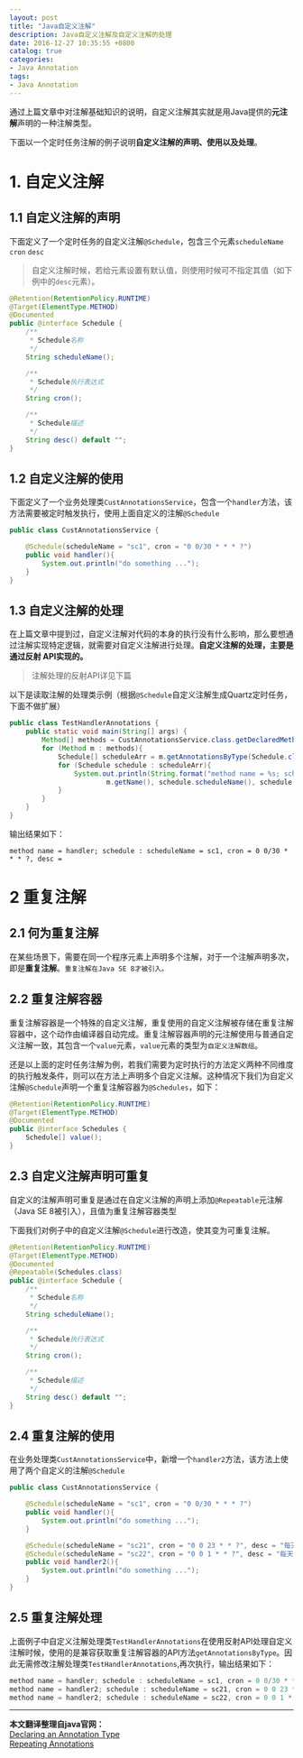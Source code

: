 ```yaml
---
layout: post
title: "Java自定义注解"
description: Java自定义注解及自定义注解的处理
date: 2016-12-27 10:35:55 +0800
catalog: true
categories:
- Java Annotation
tags:
- Java Annotation
---
```


通过上篇文章中对注解基础知识的说明，自定义注解其实就是用Java提供的**元注解**声明的一种注解类型。  

下面以一个定时任务注解的例子说明**自定义注解的声明、使用以及处理**。  

# 1. 自定义注解  

## 1.1 自定义注解的声明  

下面定义了一个定时任务的自定义注解`@Schedule`，包含三个元素`scheduleName` `cron` `desc`
> 自定义注解时候，若给元素设置有默认值，则使用时候可不指定其值（如下例中的`desc`元素）。  

```java
@Retention(RetentionPolicy.RUNTIME)
@Target(ElementType.METHOD)
@Documented
public @interface Schedule {
    /**
     * Schedule名称
     */
    String scheduleName();

    /**
     * Schedule执行表达式
     */
    String cron();

    /**
     * Schedule描述
     */
    String desc() default "";
}
```

## 1.2 自定义注解的使用  

下面定义了一个业务处理类`CustAnnotationsService`，包含一个`handler`方法，该方法需要被定时触发执行，使用上面自定义的注解`@Schedule`  
```java
public class CustAnnotationsService {

    @Schedule(scheduleName = "sc1", cron = "0 0/30 * * * ?")
    public void handler(){
        System.out.println("do something ...");
    }
}
```  

## 1.3 自定义注解的处理  

在上篇文章中提到过，自定义注解对代码的本身的执行没有什么影响，那么要想通过注解实现特定逻辑，就需要对自定义注解进行处理。**自定义注解的处理，主要是通过反射 API实现的。**  

> 注解处理的反射API详见下篇

以下是读取注解的处理类示例（根据`@Schedule`自定义注解生成Quartz定时任务，下面不做扩展）  

```java
public class TestHandlerAnnotations {
    public static void main(String[] args) {
        Method[] methods = CustAnnotationsService.class.getDeclaredMethods();
        for (Method m : methods){
            Schedule[] scheduleArr = m.getAnnotationsByType(Schedule.class); //兼容注解和重复注解容器的获取
            for (Schedule schedule : scheduleArr){
                System.out.println(String.format("method name = %s; schedule : scheduleName = %s, cron = %s, desc = %s",
                        m.getName(), schedule.scheduleName(), schedule.cron(), schedule.desc()));
            }
        }
    }
}
```  
输出结果如下：
```
method name = handler; schedule : scheduleName = sc1, cron = 0 0/30 * * * ?, desc = 
```  

# 2 重复注解  

## 2.1 何为重复注解  

在某些场景下，需要在同一个程序元素上声明多个注解，对于一个注解声明多次，即是**重复注解**。`重复注解在Java SE 8才被引入。`  

## 2.2 重复注解容器  

重复注解容器是一个特殊的自定义注解，重复使用的自定义注解被存储在重复注解容器中，这个动作由编译器自动完成。重复注解容器声明的元注解使用与普通自定义注解一致，其包含一个`value`元素，`value`元素的类型为`自定义注解数组`。  

还是以上面的定时任务注解为例，若我们需要为定时执行的方法定义两种不同维度的执行触发条件，则可以在方法上声明多个自定义注解。这种情况下我们为自定义注解`@Schedule`声明一个重复注解容器为`@Schedules`，如下：  
```java
@Retention(RetentionPolicy.RUNTIME)
@Target(ElementType.METHOD)
@Documented
public @interface Schedules {
    Schedule[] value();
}
```

## 2.3 自定义注解声明可重复  

自定义的注解声明可重复是通过在自定义注解的声明上添加`@Repeatable`元注解（Java SE 8被引入），且值为重复注解容器类型

下面我们对例子中的自定义注解`@Schedule`进行改造，使其变为可重复注解。  
```java
@Retention(RetentionPolicy.RUNTIME)
@Target(ElementType.METHOD)
@Documented
@Repeatable(Schedules.class)
public @interface Schedule {
    /**
     * Schedule名称
     */
    String scheduleName();

    /**
     * Schedule执行表达式
     */
    String cron();

    /**
     * Schedule描述
     */
    String desc() default "";
}
```

## 2.4 重复注解的使用  

在业务处理类`CustAnnotationsService`中，新增一个`handler2`方法，该方法上使用了两个自定义的注解`@Schedule`  
```java
public class CustAnnotationsService {

    @Schedule(scheduleName = "sc1", cron = "0 0/30 * * * ?")
    public void handler(){
        System.out.println("do something ...");
    }

    @Schedule(scheduleName = "sc21", cron = "0 0 23 * * ?", desc = "每天23点执行一次")
    @Schedule(scheduleName = "sc22", cron = "0 0 1 * * ?", desc = "每天凌晨1点执行一次")
    public void handler2(){
        System.out.println("do something ...");
    }
}
```

## 2.5 重复注解处理  

上面例子中自定义注解处理类`TestHandlerAnnotations`在使用反射API处理自定义注解时候，使用的是兼容获取重复注解容器的API方法`getAnnotationsByType`。因此无需修改注解处理类`TestHandlerAnnotations`,再次执行，输出结果如下：  
```java
method name = handler; schedule : scheduleName = sc1, cron = 0 0/30 * * * ?, desc = 
method name = handler2; schedule : scheduleName = sc21, cron = 0 0 23 * * ?, desc = 每天23点执行一次
method name = handler2; schedule : scheduleName = sc22, cron = 0 0 1 * * ?, desc = 每天凌晨1点执行一次
```


----  
**本文翻译整理自java官网：**  
[Declaring an Annotation Type](https://docs.oracle.com/javase/tutorial/java/annotations/declaring.html)  
[Repeating Annotations](https://docs.oracle.com/javase/tutorial/java/annotations/repeating.html)